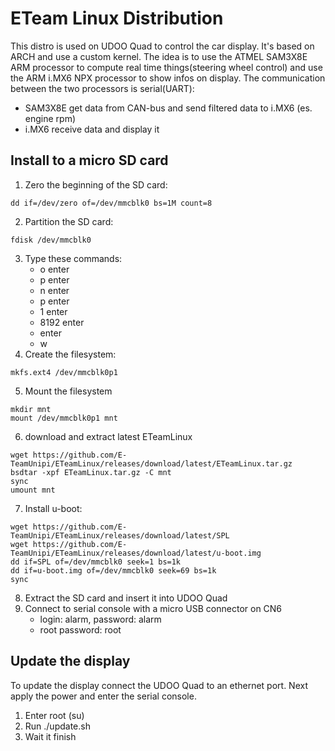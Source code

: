 # ETeam Linux Distribution

This distro is used on UDOO Quad to control the car display. It's based on ARCH and use a custom kernel. The idea is to use the ATMEL SAM3X8E ARM processor to compute real time things(steering wheel control) and use the ARM i.MX6 NPX processor to show infos on display.
The communication between the two processors is serial(UART):
- SAM3X8E get data from CAN-bus and send filtered data to i.MX6 (es. engine rpm)
- i.MX6 receive data and display it

## Install to a micro SD card

1. Zero the beginning of the SD card:
```
dd if=/dev/zero of=/dev/mmcblk0 bs=1M count=8
```
2. Partition the SD card:
```
fdisk /dev/mmcblk0
```
3. Type these commands:
    - o enter
    - p enter
    - n enter
    - p enter
    - 1 enter
    - 8192 enter
    - enter
    - w
4. Create the filesystem:
```
mkfs.ext4 /dev/mmcblk0p1
```
5. Mount the filesystem
```
mkdir mnt
mount /dev/mmcblk0p1 mnt
```
6. download and extract latest ETeamLinux
```
wget https://github.com/E-TeamUnipi/ETeamLinux/releases/download/latest/ETeamLinux.tar.gz
bsdtar -xpf ETeamLinux.tar.gz -C mnt
sync
umount mnt
```
7. Install u-boot:
```
wget https://github.com/E-TeamUnipi/ETeamLinux/releases/download/latest/SPL
wget https://github.com/E-TeamUnipi/ETeamLinux/releases/download/latest/u-boot.img
dd if=SPL of=/dev/mmcblk0 seek=1 bs=1k
dd if=u-boot.img of=/dev/mmcblk0 seek=69 bs=1k
sync
```
8. Extract the SD card and insert it into UDOO Quad
9. Connect to serial console with a micro USB connector on CN6
    - login: alarm, password: alarm
    - root password: root

## Update the display

To update the display connect the UDOO Quad to an ethernet port. Next apply the power and enter the serial console.

1. Enter root (su)
2. Run ./update.sh
3. Wait it finish

